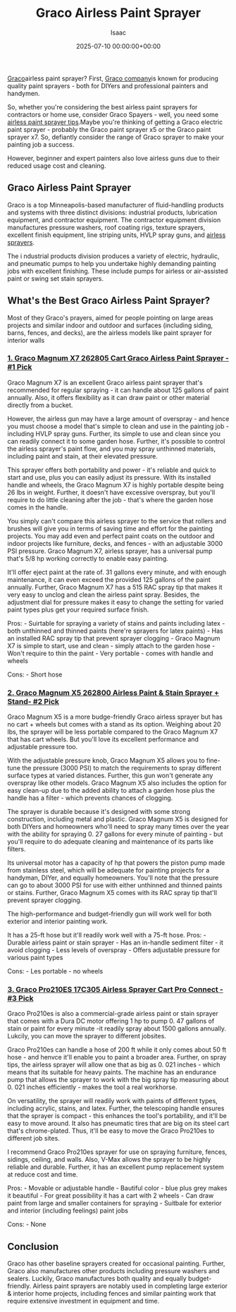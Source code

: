 ﻿---
title: Graco Airless Paint Sprayer
description: Graco airless paint sprayer? First, Graco company is known for producing quality paint sprayers - both for DIYers and professional painters and handymen. So,...
slug: /graco-airless-paint-sprayer/
date: 2025-07-10 00:00:00+00:00
lastmod: 2025-07-10 00:00:00+03:00
author: Isaac
categories:
- DIY Paintings
tags:
- diy-paintings
- graco
- airle
layout: post
---

[Graco](https://pestpolicy.com/graco-fflp-tip-for-sprayer/)airless paint sprayer? First, [Graco company](http://www.graco.com/us/en/about-graco.html)is known for producing quality paint sprayers - both for DIYers and professional painters and handymen.

So, whether you're considering the best airless paint sprayers for contractors or home use, consider Graco Spayers - well, you need some [airless paint sprayer tips](https://pestpolicy.com/airless-paint-sprayer-tips/).Maybe you're thinking of getting a Graco electric paint sprayer - probably the Graco paint sprayer x5 or the Graco paint sprayer x7. So, defiantly consider the range of Graco sprayer to make your painting job a success.

However, beginner and expert painters also love airless guns due to their reduced usage cost and cleaning.

##  Graco Airless Paint Sprayer

Graco is a top Minneapolis-based manufacturer of fluid-handling products and systems with three distinct divisions: industrial products, lubrication equipment, and contractor equipment. The contractor equipment division manufactures pressure washers, roof coating rigs, texture sprayers, excellent finish equipment, line striping units, HVLP spray guns, and [airless sprayers](https://pestpolicy.com/best-airless-paint-sprayer/).

The i ndustrial products division produces a variety of electric, hydraulic, and pneumatic pumps to help you undertake highly demanding painting jobs with excellent finishing. These include pumps for airless or air-assisted paint or swing set stain sprayers.

##  What's the Best Graco Airless Paint Sprayer?

Most of they Graco's prayers, aimed for people pointing on large areas projects and similar indoor and outdoor and surfaces (including siding, barns, fences, and decks), are the airless models like paint sprayer for interior walls

###  [1. Graco Magnum X7 262805 Cart Graco Airless Paint Sprayer - #1 Pick](https://www.amazon.com/dp/B0026SSW8G/?tag=p-policy-20)

Graco Magnum X7 is an excellent Graco airless paint sprayer that's recommended for regular spraying - it can handle about 125 gallons of paint annually. Also, it offers flexibility as it can draw paint or other material directly from a bucket.

However, the airless gun may have a large amount of overspray - and hence you must choose a model that's simple to clean and use in the painting job - including HVLP spray guns. Further, its simple to use and clean since you can readily connect it to some garden hose. Further, it's possible to control the airless sprayer's paint flow, and you may spray unthinned materials, including paint and stain, at their elevated pressure.

This sprayer offers both portability and power - it's reliable and quick to start and use, plus you can easily adjust its pressure. With its installed handle and wheels, the Graco Magnum X7 is highly portable despite being 26 lbs in weight. Further, it doesn't have excessive overspray, but you'll require to do little cleaning after the job - that's where the garden hose comes in the handle.

You simply can't compare this airless sprayer to the service that rollers and brushes will give you in terms of saving time and effort for the painting projects. You may add even and perfect paint coats on the outdoor and indoor projects like furniture, decks, and fences - with an adjustable 3000 PSI pressure. Graco Magnum X7, airless sprayer, has a universal pump that's 5/8 hp working correctly to enable easy painting.

It'll offer eject paint at the rate of. 31 gallons every minute, and with enough maintenance, it can even exceed the provided 125 gallons of the paint annually. Further, Graco Magnum X7 has a 515 RAC spray tip that makes it very easy to unclog and clean the airless paint spray. Besides, the adjustment dial for pressure makes it easy to change the setting for varied paint types plus get your required surface finish.

Pros: - Suirtable for spraying a variety of stains and paints including latex - both unthinned and thinned paints (here're sprayers for latex paints) - Has an installed RAC spray tip that prevent sprayer clogging - Graco Magnum X7 is simple to start, use and clean - simply attach to the garden hose - Won't require to thin the paint - Very portable - comes with handle and wheels

Cons: - Short hose

###  [2. Graco Magnum X5 262800 Airless Paint & Stain Sprayer + Stand- #2 Pick](https://www.amazon.com/dp/B0026SR0FW/?tag=p-policy-20)

Graco Magnum X5 is a more budge-friendly Graco airless sprayer but has no cart + wheels but comes with a stand as its option. Weighing about 20 lbs, the sprayer will be less portable compared to the Graco Magnum X7 that has cart wheels. But you'll love its excellent performance and adjustable pressure too.

With the adjustable pressure knob, Graco Magnum X5 allows you to fine-tune the pressure (3000 PSI) to match the requirements to spray different surface types at varied distances. Further, this gun won't generate any overspray like other models. Graco Magnum X5 also includes the option for easy clean-up due to the added ability to attach a garden hose plus the handle has a filter - which prevents chances of clogging.

The sprayer is durable because it's designed with some strong construction, including metal and plastic. Graco Magnum X5 is designed for both DIYers and homeowners who'll need to spray many times over the year with the ability for spraying 0. 27 gallons for every minute of painting - but you'll require to do adequate cleaning and maintenance of its parts like filters.

Its universal motor has a capacity of hp that powers the piston pump made from stainless steel, which will be adequate for painting projects for a handyman, DIYer, and equally homeowners. You'll note that the pressure can go to about 3000 PSI for use with either unthinned and thinned paints or stains. Further, Graco Magnum X5 comes with its RAC spray tip that'll prevent sprayer clogging.

The high-performance and budget-friendly gun will work well for both exterior and interior painting work.

It has a 25-ft hose but it'll readily work well with a 75-ft hose. Pros: - Durable airless paint or stain sprayer - Has an in-handle sediment filter - it avoid clogging - Less levels of overspray - Offers adjustable pressure for various paint types

Cons: - Les portable - no wheels

###  [3. Graco Pro210ES 17C305 Airless Sprayer Cart Pro Connect - #3 Pick](https://www.amazon.com/dp/B00W9M4XYQ/?tag=p-policy-20)

Graco Pro210es is also a commercial-grade airless paint or stain sprayer that comes with a Dura DC motor offering 1 hp to pump 0. 47 gallons of stain or paint for every minute -it readily spray about 1500 gallons annually. Lukcily, you can move the sprayer to different jobsites.

Graco Pro210es can handle a hose of 200 ft while it only comes about 50 ft hose - and henvce it'll enable you to paint a broader area. Further, on spray tips, the airless sprayer will allow one that as big as 0. 021 inches - which means that its suitable for heavy paints. The machine has an endurance pump that allows the sprayer to work with the big spray tip measuring about 0. 021 inches efficiently - makes the tool a real workhorse.

On versatility, the sprayer will readily work with paints of different types, including acrylic, stains, and latex. Further, the telescoping handle ensures that the sprayer is compact - this enhances the tool's portability, and it'll be easy to move around. It also has pneumatic tires that are big on its steel cart that's chrome-plated. Thus, it'll be easy to move the Graco Pro210es to different job sites.

I recommend Graco Pro210es sprayer for use on spraying furniture, fences, sidings, ceiling, and walls. Also, V-Max allows the sprayer to be highly reliable and durable. Further, it has an excellent pump replacement system at reduce cost and time.

Pros: - Movable or adjustable handle - Bautiful color - blue plus grey makes it beautiful - For great possibility it has a cart with 2 wheels - Can draw paint from large and smaller containers for spraying - Suitbale for exterior and interior (including feelings) paint jobs

Cons: - None

##  Conclusion

Graco has other baseline sprayers created for occasional painting. Further, Graco also manufactures other products including pressure washers and sealers. Luckily, Graco manufactures both quality and equally budget-friendly. Airless paint sprayers are notably used in completing large exterior & interior home projects, including fences and similar painting work that require extensive investment in equipment and time.

